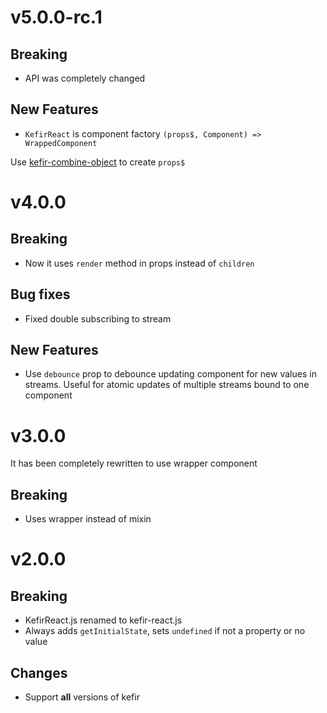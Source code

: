 v5.0.0-rc.1
===

Breaking
---
 - API was completely changed

New Features
---
 - `KefirReact` is component factory `(props$, Component) => WrappedComponent`

Use [kefir-combine-object](https://github.com/iofjuupasli/kefir-combine-object) to create `props$`

v4.0.0
===

Breaking
---
 - Now it uses `render` method in props instead of `children`

Bug fixes
---
 - Fixed double subscribing to stream

New Features
---
 - Use `debounce` prop to debounce updating component for new values in streams. Useful for atomic updates of multiple streams bound to one component

v3.0.0
===

It has been completely rewritten to use wrapper component

Breaking
---
 - Uses wrapper instead of mixin

v2.0.0
===

Breaking
---
 - KefirReact.js renamed to kefir-react.js
 - Always adds `getInitialState`, sets `undefined` if not a property or no value

Changes
---
 - Support **all** versions of kefir
